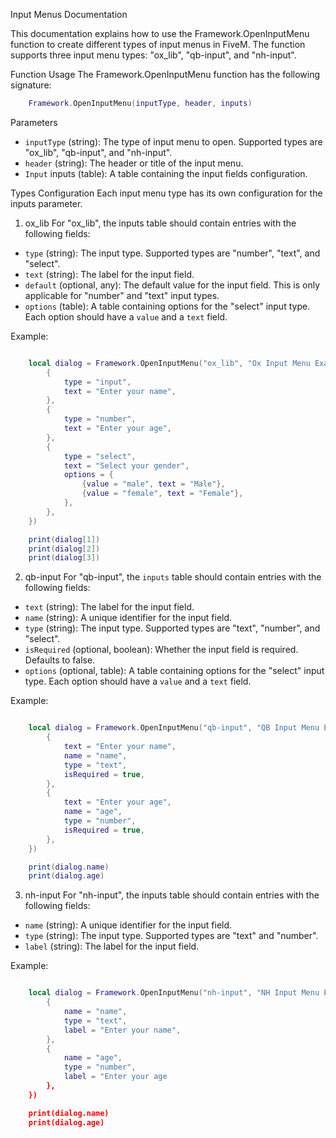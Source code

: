 Input Menus Documentation

This documentation explains how to use the Framework.OpenInputMenu function to create different types of input menus in FiveM. The function supports three input menu types: "ox_lib", "qb-input", and "nh-input".

Function Usage
The Framework.OpenInputMenu function has the following signature:

```lua 
    Framework.OpenInputMenu(inputType, header, inputs)
```

Parameters

* `inputType` (string): The type of input menu to open. Supported types are "ox_lib", "qb-input", and "nh-input".
* `header` (string): The header or title of the input menu.
* `Input` inputs (table): A table containing the input fields configuration.


Types Configuration
Each input menu type has its own configuration for the inputs parameter.

1. ox_lib
For "ox_lib", the inputs table should contain entries with the following fields:

* `type` (string): The input type. Supported types are "number", "text", and "select".
* `text` (string): The label for the input field.
* `default` (optional, any): The default value for the input field. This is only applicable for "number" and "text" input types.
* `options` (table): A table containing options for the "select" input type. Each option should have a `value` and a `text` field.

Example:

```lua

    local dialog = Framework.OpenInputMenu("ox_lib", "Ox Input Menu Example", {
        {
            type = "input",
            text = "Enter your name",
        },
        {
            type = "number",
            text = "Enter your age",
        },
        {
            type = "select",
            text = "Select your gender",
            options = {
                {value = "male", text = "Male"},
                {value = "female", text = "Female"},
            },
        },
    })

    print(dialog[1])
    print(dialog[2])
    print(dialog[3])

```

2. qb-input
For "qb-input", the `inputs` table should contain entries with the following fields:

* `text` (string): The label for the input field.
* `name` (string): A unique identifier for the input field.
* `type` (string): The input type. Supported types are "text", "number", and "select".
* `isRequired` (optional, boolean): Whether the input field is required. Defaults to false.
* `options` (optional, table): A table containing options for the "select" input type. Each option should have a `value` and a `text` field.

Example:

```lua 

    local dialog = Framework.OpenInputMenu("qb-input", "QB Input Menu Example", {
        {
            text = "Enter your name",
            name = "name",
            type = "text",
            isRequired = true,
        },
        {
            text = "Enter your age",
            name = "age",
            type = "number",
            isRequired = true,
        },
    })

    print(dialog.name)
    print(dialog.age)


```

3. nh-input
For "nh-input", the inputs table should contain entries with the following fields:

* `name` (string): A unique identifier for the input field.
* `type` (string): The input type. Supported types are "text" and "number".
* `label` (string): The label for the input field.

Example:

```lua 

    local dialog = Framework.OpenInputMenu("nh-input", "NH Input Menu Example", {
        {
            name = "name",
            type = "text",
            label = "Enter your name",
        },
        {
            name = "age",
            type = "number",
            label = "Enter your age
        },
    })

    print(dialog.name)
    print(dialog.age)


```